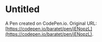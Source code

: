 # Untitled

A Pen created on CodePen.io. Original URL: [https://codepen.io/baratet/pen/jENopzL](https://codepen.io/baratet/pen/jENopzL).

